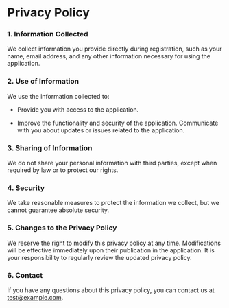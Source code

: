 # Privacy Policy

### 1.  Information Collected
   We collect information you provide directly during registration, such as your name, email address, and any other information necessary for using the application.

### 2. Use of Information
   We use the information collected to:

- Provide you with access to the application.

- Improve the functionality and security of the application. Communicate with you about updates or issues related to the application.

### 3. Sharing of Information
   We do not share your personal information with third parties, except when required by law or to protect our rights.

### 4. Security
   We take reasonable measures to protect the information we collect, but we cannot guarantee absolute security.

### 5. Changes to the Privacy Policy
   We reserve the right to modify this privacy policy at any time. Modifications will be effective immediately upon their publication in the application. It is your responsibility to regularly review the updated privacy policy.

### 6. Contact
   If you have any questions about this privacy policy, you can contact us at test@example.com.
